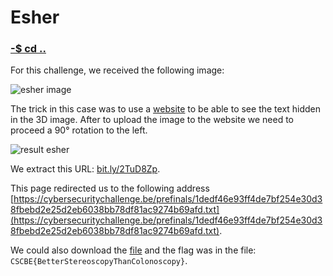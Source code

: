 # Esher 

### [-$ cd ..](../)

For this challenge, we received the following image: 

![esher image](esher.png)

The trick in this case was to use a [website](http://magiceye.ecksdee.co.uk) to be able to see the text hidden in the 3D image. 
After to upload the image to the website we need to proceed a 90° rotation to the left.

![result esher](result.png)

We extract this URL: [bit.ly/2TuD8Zp](bit.ly/2TuD8Zp).

This page redirected us to the following address [https://cybersecuritychallenge.be/prefinals/1dedf46e93ff4de7bf254e30d38fbebd2e25d2eb6038bb78df81ac9274b69afd.txt](https://cybersecuritychallenge.be/prefinals/1dedf46e93ff4de7bf254e30d38fbebd2e25d2eb6038bb78df81ac9274b69afd.txt). 

We could also download the [file](1dedf46e93ff4de7bf254e30d38fbebd2e25d2eb6038bb78df81ac9274b69afd.txt) and the flag was in the file: `CSCBE{BetterStereoscopyThanColonoscopy}`.